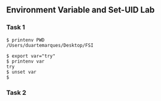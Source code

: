 ## Environment Variable and Set-UID Lab

###  Task 1

 ```
$ printenv PWD
/Users/duartemarques/Desktop/FSI
 ```
 ```
$ export var="try"
$ printenv var
try
$ unset var
$ 
```
###  Task 2